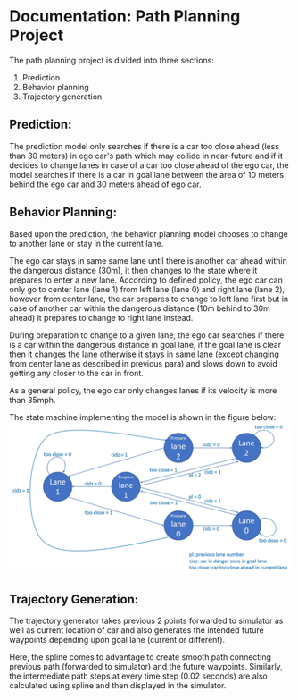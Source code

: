 # Documentation: Path Planning Project
The path planning project is divided into three sections:
  1. Prediction
  2. Behavior planning
  3. Trajectory generation
  
## Prediction:
The prediction model only searches if there is a car too close ahead (less than 30 meters) in ego car's path which may collide in near-future and if it decides to change lanes in case of a car too close ahead of the ego car, the model searches if there is a car in goal lane between the area of 10 meters behind the ego car and 30 meters ahead of ego car.

## Behavior Planning:
Based upon the prediction, the behavior planning model chooses to change to another lane or stay in the current lane.

The ego car stays in same same lane until there is another car ahead within the dangerous distance (30m), it then changes to the state where it prepares to enter a new lane. According to defined policy, the ego car can only go to center lane (lane 1) from left lane (lane 0) and right lane (lane 2), however from center lane, the car prepares to change to left lane first but in case of another car within the dangerous distance (10m behind to 30m ahead) it prepares to change to right lane instead.

During preparation to change to a given lane, the ego car searches if there is a car within the dangerous distance in goal lane, if the goal lane is clear then it changes the lane otherwise it stays in same lane (except changing from center lane as described in previous para) and slows down to avoid getting any closer to the car in front.

As a general policy, the ego car only changes lanes if its velocity is more than 35mph.

The state machine implementing the model is shown in the figure below:
![alt_text](State_machine.jpg?raw=true "State Machine")

## Trajectory Generation:
The trajectory generator takes previous 2 points forwarded to simulator as well as current location of car and also generates the intended future waypoints depending upon goal lane (current or different).

Here, the spline comes to advantage to create smooth path connecting previous path (forwarded to simulator) and the future waypoints. Similarly, the intermediate path steps at every time step (0.02 seconds) are also calculated using spline and then displayed in the simulator.
